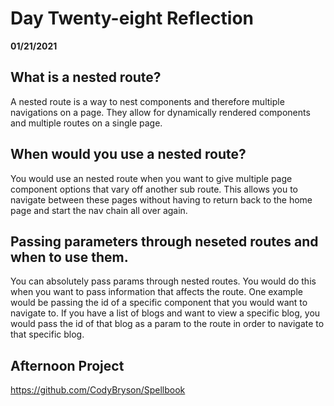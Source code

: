 # Day Twenty-eight Reflection
__01/21/2021__

## What is a nested route?

A nested route is a way to nest components and therefore multiple navigations on a page. They allow for dynamically rendered components and multiple routes on a single page.
## When would you use a nested route?

You would use an nested route when you want to give multiple page component options that vary off another sub route. This allows you to navigate between these pages without having to return back to the home page and start the nav chain all over again.

## Passing parameters through neseted routes and when to use them.

You can absolutely pass params through nested routes. You would do this when you want to pass information that affects the route. One example would be passing the id of a specific component that you would want to navigate to. If you have a list of blogs and want to view a specific blog, you would pass the id of that blog as a param to the route in order to navigate to that specific blog.

## Afternoon Project

https://github.com/CodyBryson/Spellbook
